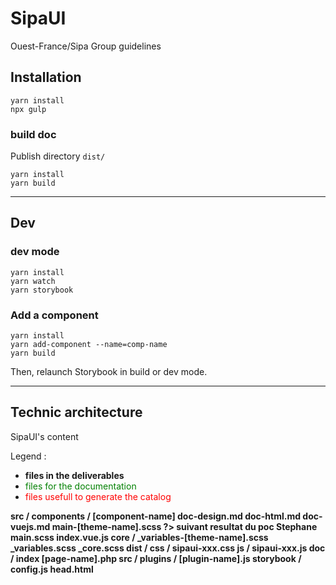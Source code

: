 # SipaUI
Ouest-France/Sipa Group guidelines

## Installation

```
yarn install
npx gulp
```

### build doc

Publish directory `dist/`

```
yarn install
yarn build
```

---

## Dev

### dev mode

```
yarn install
yarn watch
yarn storybook
```

### Add a component

```
yarn install
yarn add-component --name=comp-name
yarn build
```
Then, relaunch Storybook in build or dev mode.

---

## Technic architecture

SipaUI's content

Legend :
- **files in the deliverables**
- <span style="color: green">files for the documentation</span>
- <span style="color: red">files usefull to generate the catalog</span>


**src /
    components /
        [component-name]
            doc-design.md
            doc-html.md
            doc-vuejs.md
            main-[theme-name].scss ?> suivant resultat du poc Stephane
            main.scss
            index.vue.js
    core /
        _variables-[theme-name].scss
        _variables.scss
        _core.scss
dist /
    css / sipaui-xxx.css
    js  / sipaui-xxx.js
doc /
    index
    [page-name].php
src /
    plugins /
        [plugin-name].js
storybook /
    config.js
    head.html**

